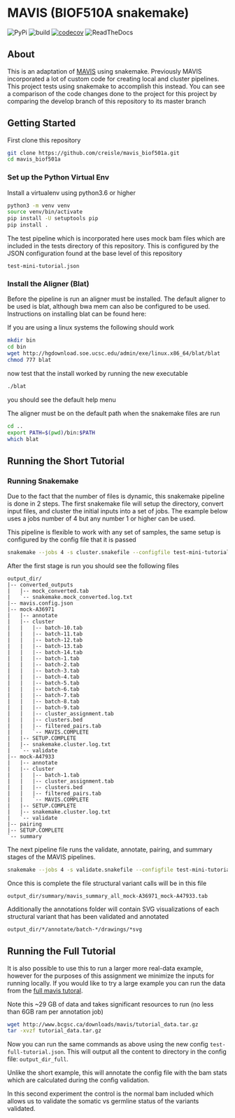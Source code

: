 # MAVIS (BIOF510A snakemake)

![PyPi](https://img.shields.io/pypi/v/mavis.svg) ![build](https://github.com/bcgsc/mavis/workflows/build/badge.svg?branch=master) [![codecov](https://codecov.io/gh/bcgsc/mavis/branch/master/graph/badge.svg)](https://codecov.io/gh/bcgsc/mavis) ![ReadTheDocs](https://readthedocs.org/projects/pip/badge/)

## About

This is an adaptation of [MAVIS](http://mavis.bcgsc.ca) using snakemake. Previously MAVIS
incorporated a lot of custom code for creating local and cluster pipelines. This project tests
using snakemake to accomplish this instead. You can see a comparison of the code changes done to the
project for this project by comparing the develop branch of this repository to its master branch

## Getting Started

First clone this repository

```bash
git clone https://github.com/creisle/mavis_biof501a.git
cd mavis_biof501a
```

### Set up the Python Virtual Env

Install a virtualenv using python3.6 or higher

```bash
python3 -m venv venv
source venv/bin/activate
pip install -U setuptools pip
pip install .
```

The test pipeline which is incorporated here uses mock bam files which are included in the tests
directory of this repository. This is configured by the JSON configuration found at the base
level of this repository

```text
test-mini-tutorial.json
```

### Install the Aligner (Blat)

Before the pipeline is run an aligner must be installed. The default aligner to be used is blat,
although bwa mem can also be configured to be used. Instructions on installing blat can be
found here:

If you are using a linux systems the following should work

```bash
mkdir bin
cd bin
wget http://hgdownload.soe.ucsc.edu/admin/exe/linux.x86_64/blat/blat
chmod 777 blat
```

now test that the install worked by running the new executable

```bash
./blat
```

you should see the default help menu

The aligner must be on the default path when the snakemake files are run

```bash
cd ..
export PATH=$(pwd)/bin:$PATH
which blat
```

## Running the Short Tutorial

### Running Snakemake

Due to the fact that the number of files is dynamic, this snakemake pipeline is done in 2 steps.
The first snakemake file will setup the directory, convert input files, and cluster the initial
inputs into a set of jobs. The example below uses a jobs number of 4 but any number 1 or higher
can be used.

This pipeline is flexible to work with any set of samples, the same setup is configured by
the config file that it is passed

```bash
snakemake --jobs 4 -s cluster.snakefile --configfile test-mini-tutorial.json
```

After the first stage is run you should see the following files

```text
output_dir/
|-- converted_outputs
|   |-- mock_converted.tab
|   `-- snakemake.mock_converted.log.txt
|-- mavis.config.json
|-- mock-A36971
|   |-- annotate
|   |-- cluster
|   |   |-- batch-10.tab
|   |   |-- batch-11.tab
|   |   |-- batch-12.tab
|   |   |-- batch-13.tab
|   |   |-- batch-14.tab
|   |   |-- batch-1.tab
|   |   |-- batch-2.tab
|   |   |-- batch-3.tab
|   |   |-- batch-4.tab
|   |   |-- batch-5.tab
|   |   |-- batch-6.tab
|   |   |-- batch-7.tab
|   |   |-- batch-8.tab
|   |   |-- batch-9.tab
|   |   |-- cluster_assignment.tab
|   |   |-- clusters.bed
|   |   |-- filtered_pairs.tab
|   |   `-- MAVIS.COMPLETE
|   |-- SETUP.COMPLETE
|   |-- snakemake.cluster.log.txt
|   `-- validate
|-- mock-A47933
|   |-- annotate
|   |-- cluster
|   |   |-- batch-1.tab
|   |   |-- cluster_assignment.tab
|   |   |-- clusters.bed
|   |   |-- filtered_pairs.tab
|   |   `-- MAVIS.COMPLETE
|   |-- SETUP.COMPLETE
|   |-- snakemake.cluster.log.txt
|   `-- validate
|-- pairing
|-- SETUP.COMPLETE
`-- summary
```

The next pipeline file runs the validate, annotate, pairing, and summary stages of the MAVIS
pipelines.

```bash
snakemake --jobs 4 -s validate.snakefile --configfile test-mini-tutorial.json
```

Once this is complete the file structural variant calls will be in this file

```text
output_dir/summary/mavis_summary_all_mock-A36971_mock-A47933.tab
```

Additionally the annotations folder will contain SVG visualizations of each structural variant
that has been validated and annotated

```bash
output_dir/*/annotate/batch-*/drawings/*svg
```

## Running the Full Tutorial

It is also possible to use this to run a larger more real-data example, however for the purposes
of this assignment we minimize the inputs for running locally. If you would like to try a large example
you can run the data from the
[full mavis tutoral](https://mavis.readthedocs.io/en/latest/tutorials/full).

Note this ~29 GB of data and takes significant resources to run (no less than 6GB ram per  annotation job)

```bash
wget http://www.bcgsc.ca/downloads/mavis/tutorial_data.tar.gz
tar -xvzf tutorial_data.tar.gz
```

Now you can run the same commands as above using the new config `test-full-tutorial.json`. This
will output all the content to directory in the config file: `output_dir_full`.

Unlike the short example, this will annotate the config file with the bam stats which are calculated
during the config validation.

In this second experiment the control is the normal bam included which allows us to validate the
somatic vs germline status of the variants validated.
